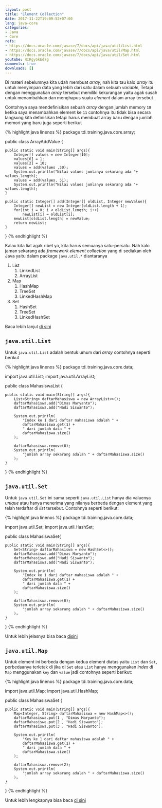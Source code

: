 ```yaml
---
layout: post
title: "Element Collection"
date: 2017-11-22T19:09:52+07:00
lang: java-core
categories:
- Java
- Core
refs: 
- https://docs.oracle.com/javase/7/docs/api/java/util/List.html
- https://docs.oracle.com/javase/7/docs/api/java/util/Map.html
- https://docs.oracle.com/javase/7/docs/api/java/util/Set.html
youtube: RIRgyGkEd7g
comments: true
downloads: []
---
```


Di materi sebelumnya kita udah membuat _array_, nah kita tau kalo _array_ itu untuk menyimpan data yang lebih dari satu dalam sebuah _variable_, Tetapi dengan menggunakan _array_ tersebut memiliki kekurangan yaitu agak susah untuk menambahkan dan menghapus suatu _element_ dalam array tersebut

Contohnya saya mendefinisikan sebuah _array_ dengan jumlah memory `10` ketika saya menambahkan element ke `11` contohnya itu tidak bisa secara langsung kita definisikan tetapi harus membuat array baru dengan jumlah memori yang baru juga seperti berikut

{% highlight java linenos %}
package tdi.training.java.core.array;

public class ArrayAddValue {

    public static void main(String[] args){
        Integer[] values = new Integer[10];
        values[0] = 1;
        values[2] = 10;
        values = add(values ,50);
        System.out.println("Nilai values jumlanya sekarang ada "+ values.length);
        values = add(values, 51);
        System.out.println("Nilai values jumlanya sekarang ada "+ values.length);	
    }

    public static Integer[] add(Integer[] oldList, Integer newValue){
        Integer[] newList = new Integer[oldList.length + 1];
        for(int i = 0; i < oldList.length; i++)
            newList[i] = oldList[i];
        newList[oldList.length] = newValue;
        return newList;
    }
}
{% endhighlight %}

Kalau kita liat agak ribet ya, kita harus semuanya satu-persatu. Nah kalo jaman sekarang ada _framework element collection_ yang di sediakan oleh Java yaitu dalam package `java.util.*` diantaranya 

1. List
    1. LinkedList
    2. ArrayList
2. Map
    1. HashMap
    2. TreeSet
    3. LinkedHashMap
3. Set
    1. HashSet
    2. TreeSet
    3. LinkedHashSet

Baca lebih lanjut [di sini](https://docs.oracle.com/javase/7/docs/technotes/guides/collections/overview.html)

## `java.util.List`

Untuk `java.util.List` adalah bentuk umum dari _array_ contohnya seperti berikut

{% highlight java linenos %}
package tdi.training.java.core.data;

import java.util.List;
import java.util.ArrayList;

public class MahasiswaList {

    public static void main(String[] args){
        List<String> daftarMahasiswa = new ArrayList<>();
        daftarMahasiswa.add("Dimas Maryanto");
        daftarMahasiswa.add("Hadi Siswanto");

        System.out.println(
            "Index ke 1 dari daftar mahasiswa adalah " + 
            daftarMahasiswa.get(1) + 
            " dari jumlah data " + 
            daftarMahasiswa.size()
        );

        daftarMahasiswa.remove(0);
        System.out.println(
            "jumlah array sekarang adalah " + daftarMahasiswa.size()
        );
    }
}
{% endhighlight %}

## `java.util.Set`

Untuk `java.util.Set` ini sama seperti `java.util.List` hanya dia valuenya _unique_ atau hanya menerima yang nilanya berbeda dengan element yang telah terdaftar di _list_ tersebut. Contohnya seperti berikut:

{% highlight java linenos %}
package tdi.training.java.core.data;

import java.util.Set;
import java.util.HashSet;

public class MahasiswaSet{

    public static void main(String[] args){
        Set<String> daftarMahasiswa = new HashSet<>();
        daftarMahasiswa.add("Dimas Maryanto");
        daftarMahasiswa.add("Hadi Siswanto");
        daftarMahasiswa.add("Hadi Siswanto");

        System.out.println(
            "Index ke 1 dari daftar mahasiswa adalah " + 
            daftarMahasiswa.get(1) + 
            " dari jumlah data " + 
            daftarMahasiswa.size()
        );

        daftarMahasiswa.remove(0);
        System.out.println(
            "jumlah array sekarang adalah " + daftarMahasiswa.size()
        );
    }
}
{% endhighlight %}

Untuk lebih jelasnya bisa baca [disini](https://docs.oracle.com/javase/7/docs/api/java/util/HashSet.html)

## `java.util.Map`

Untuk element ini berbeda dengan kedua element diatas yaitu `List` dan `Set`, perbedaanya terletak di jika di `Set` atau `List` hanya menggunakan _index_ di `Map` menggunakan `key` dan `value` jadi contohnya seperti berikut:

{% highlight java linenos %}
package tdi.training.java.core.data;

import java.util.Map;
import java.util.HashMap;

public class MahasiswaSet {

    public static void main(String[] args){
        Map<Integer, String> daftarMahasiswa = new HashMap<>();
        daftarMahasiswa.put(1 , "Dimas Maryanto");
        daftarMahasiswa.put(2 , "Hadi Siswanto");
        daftarMahasiswa.put(3 , "Hadi Siswanto");

        System.out.println(
            "Key ke 1 dari daftar mahasiswa adalah " + 
            daftarMahasiswa.get(1) + 
            " dari jumlah data " + 
            daftarMahasiswa.size()
        );

        daftarMahasiswa.remove(2);
        System.out.println(
            "jumlah array sekarang adalah " + daftarMahasiswa.size()
        );
    }
}
{% endhighlight %}

Untuk lebih lengkapnya bisa baca [di sini](https://docs.oracle.com/javase/7/docs/api/java/util/HashMap.html)